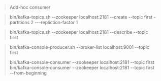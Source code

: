 > Add-hoc consumer

> bin/kafka-topics.sh --zookeeper localhost:2181 --create --topic first  -partitions 2 ---repliction-factor 1

> bin/kafka-topics.sh --zookeeper localhost:2181 --describe --topic first  

> bin/kafka-console-producer.sh --broker-list localhost:9001  --topic first
>
> bin/kafka-console-consumer --zookeeper localhost:2181 --topic first
> bin/kafka-console-consumer --zookeeper localhost:2181 --topic first --from-beginning

